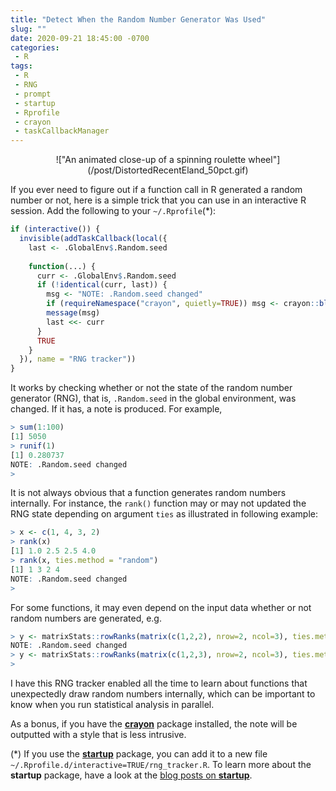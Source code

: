 ```yaml
---
title: "Detect When the Random Number Generator Was Used"
slug: ""
date: 2020-09-21 18:45:00 -0700
categories:
 - R
tags:
 - R
 - RNG
 - prompt
 - startup
 - Rprofile
 - crayon
 - taskCallbackManager
---
```


<center>
!["An animated close-up of a spinning roulette wheel"](/post/DistortedRecentEland_50pct.gif)
</center>

If you ever need to figure out if a function call in R generated a random number or not, here is a simple trick that you can use in an interactive R session.  Add the following to your `~/.Rprofile`(*):

```r
if (interactive()) {
  invisible(addTaskCallback(local({
    last <- .GlobalEnv$.Random.seed
    
    function(...) {
      curr <- .GlobalEnv$.Random.seed
      if (!identical(curr, last)) {
        msg <- "NOTE: .Random.seed changed"
        if (requireNamespace("crayon", quietly=TRUE)) msg <- crayon::blurred(msg)
        message(msg)
        last <<- curr
      }
      TRUE
    }
  }), name = "RNG tracker"))
}
```

It works by checking whether or not the state of the random number generator (RNG), that is, `.Random.seed` in the global environment, was changed.  If it has, a note is produced.  For example,

```r
> sum(1:100)
[1] 5050
> runif(1)
[1] 0.280737
NOTE: .Random.seed changed
> 
```

It is not always obvious that a function generates random numbers internally.  For instance, the `rank()` function may or may not updated the RNG state depending on argument `ties` as illustrated in following example:

```r
> x <- c(1, 4, 3, 2)
> rank(x)
[1] 1.0 2.5 2.5 4.0
> rank(x, ties.method = "random")
[1] 1 3 2 4
NOTE: .Random.seed changed
> 
```

For some functions, it may even depend on the input data whether or not random numbers are generated, e.g.

```r
> y <- matrixStats::rowRanks(matrix(c(1,2,2), nrow=2, ncol=3), ties.method = "random")
NOTE: .Random.seed changed
> y <- matrixStats::rowRanks(matrix(c(1,2,3), nrow=2, ncol=3), ties.method = "random")
> 
```

I have this RNG tracker enabled all the time to learn about functions that unexpectedly draw random numbers internally, which can be important to know when you run statistical analysis in parallel.

As a bonus, if you have the **[crayon]** package installed, the note will be outputted with a style that is less intrusive.

(*) If you use the **[startup]** package, you can add it to a new file `~/.Rprofile.d/interactive=TRUE/rng_tracker.R`.  To learn more about the **startup** package, have a look at the [blog posts on **startup**](/tags/startup/).


[crayon]: https://cran.r-project.org/package=crayon
[startup]: https://cran.r-project.org/package=startup
[GitHub]: https://github.com/HenrikBengtsson/future
[Twitter]: https://twitter.com/henrikbengtsson
